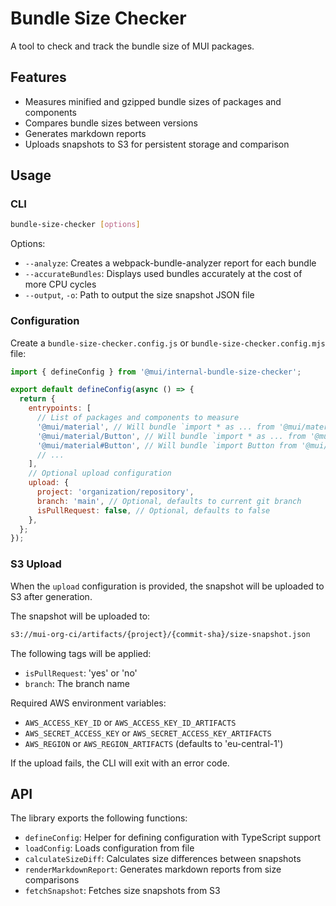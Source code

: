 # Bundle Size Checker

A tool to check and track the bundle size of MUI packages.

## Features

- Measures minified and gzipped bundle sizes of packages and components
- Compares bundle sizes between versions
- Generates markdown reports
- Uploads snapshots to S3 for persistent storage and comparison

## Usage

### CLI

```bash
bundle-size-checker [options]
```

Options:

- `--analyze`: Creates a webpack-bundle-analyzer report for each bundle
- `--accurateBundles`: Displays used bundles accurately at the cost of more CPU cycles
- `--output`, `-o`: Path to output the size snapshot JSON file

### Configuration

Create a `bundle-size-checker.config.js` or `bundle-size-checker.config.mjs` file:

```js
import { defineConfig } from '@mui/internal-bundle-size-checker';

export default defineConfig(async () => {
  return {
    entrypoints: [
      // List of packages and components to measure
      '@mui/material', // Will bundle `import * as ... from '@mui/material'`
      '@mui/material/Button', // Will bundle `import * as ... from '@mui/material/Button'`
      '@mui/material#Button', // Will bundle `import Button from '@mui/material'`
      // ...
    ],
    // Optional upload configuration
    upload: {
      project: 'organization/repository',
      branch: 'main', // Optional, defaults to current git branch
      isPullRequest: false, // Optional, defaults to false
    },
  };
});
```

### S3 Upload

When the `upload` configuration is provided, the snapshot will be uploaded to S3 after generation.

The snapshot will be uploaded to:

```bash
s3://mui-org-ci/artifacts/{project}/{commit-sha}/size-snapshot.json
```

The following tags will be applied:

- `isPullRequest`: 'yes' or 'no'
- `branch`: The branch name

Required AWS environment variables:

- `AWS_ACCESS_KEY_ID` or `AWS_ACCESS_KEY_ID_ARTIFACTS`
- `AWS_SECRET_ACCESS_KEY` or `AWS_SECRET_ACCESS_KEY_ARTIFACTS`
- `AWS_REGION` or `AWS_REGION_ARTIFACTS` (defaults to 'eu-central-1')

If the upload fails, the CLI will exit with an error code.

## API

The library exports the following functions:

- `defineConfig`: Helper for defining configuration with TypeScript support
- `loadConfig`: Loads configuration from file
- `calculateSizeDiff`: Calculates size differences between snapshots
- `renderMarkdownReport`: Generates markdown reports from size comparisons
- `fetchSnapshot`: Fetches size snapshots from S3
